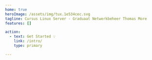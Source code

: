 ```yaml
---
home: true
heroImage: /assets/img/tux.1e534cec.svg
tagline: Cursus Linux Server - Graduaat Netwerkbeheer Thomas More
features: []

action:
  - text: Get Started 💡
    link: /intro/
    type: primary

---
```

